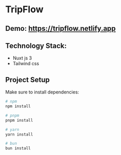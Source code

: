 # TripFlow

## Demo: https://tripflow.netlify.app

## Technology Stack:

- Nuxt js 3
- Tailwind css

## Project Setup

Make sure to install dependencies:

```bash
# npm
npm install

# pnpm
pnpm install

# yarn
yarn install

# bun
bun install
```
